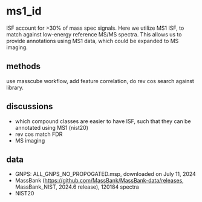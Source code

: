 # ms1_id

ISF account for >30% of mass spec signals.
Here we utilize MS1 ISF, to match against low-energy reference MS/MS spectra.
This allows us to provide annotations using MS1 data, which could be expanded to MS imaging.


## methods
use masscube workflow, add feature correlation, do rev cos search against library.

## discussions
- which compound classes are easier to have ISF, such that they can be annotated using MS1 (nist20)
- rev cos match FDR
- MS imaging

## data
- GNPS: ALL_GNPS_NO_PROPOGATED.msp, downloaded on July 11, 2024
- MassBank (https://github.com/MassBank/MassBank-data/releases, MassBank_NIST, 2024.6 release), 120184 spectra
- NIST20
